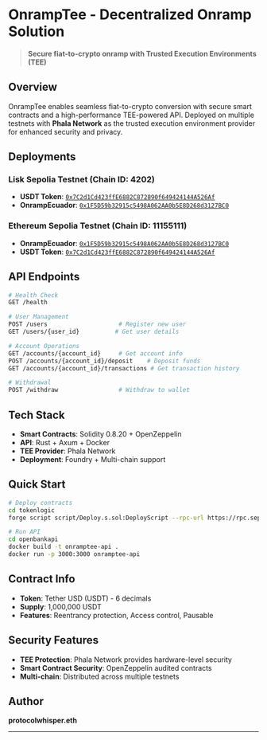 # OnrampTee - Decentralized Onramp Solution

> **Secure fiat-to-crypto onramp with Trusted Execution Environments (TEE)**

## Overview

OnrampTee enables seamless fiat-to-crypto conversion with secure smart contracts and a high-performance TEE-powered API. Deployed on multiple testnets with **Phala Network** as the trusted execution environment provider for enhanced security and privacy.

## Deployments

### Lisk Sepolia Testnet (Chain ID: 4202)
- **USDT Token**: [`0x7C2d1Cd423ffE6882C872890f649424144A526Af`](https://sepolia-blockscout.lisk.com/address/0x7C2d1Cd423ffE6882C872890f649424144A526Af)
- **OnrampEcuador**: [`0x1F5D59b32915c5498A062AA0b5E8D268d3127BC0`](https://sepolia-blockscout.lisk.com/address/0x1F5D59b32915c5498A062AA0b5E8D268d3127BC0)

### Ethereum Sepolia Testnet (Chain ID: 11155111)
- **OnrampEcuador**: [`0x1F5D59b32915c5498A062AA0b5E8D268d3127BC0`](https://sepolia.etherscan.io/address/0x1F5D59b32915c5498A062AA0b5E8D268d3127BC0#code)
- **USDT Token**: [`0x7C2d1Cd423ffE6882C872890f649424144A526Af`](https://sepolia.etherscan.io/address/0x7C2d1Cd423ffE6882C872890f649424144A526Af#code)

## API Endpoints

```bash
# Health Check
GET /health

# User Management
POST /users                    # Register new user
GET /users/{user_id}          # Get user details

# Account Operations
GET /accounts/{account_id}     # Get account info
POST /accounts/{account_id}/deposit    # Deposit funds
GET /accounts/{account_id}/transactions # Get transaction history

# Withdrawal
POST /withdraw                 # Withdraw to wallet
```

## Tech Stack

- **Smart Contracts**: Solidity 0.8.20 + OpenZeppelin
- **API**: Rust + Axum + Docker
- **TEE Provider**: Phala Network
- **Deployment**: Foundry + Multi-chain support

## Quick Start

```bash
# Deploy contracts
cd tokenlogic
forge script script/Deploy.s.sol:DeployScript --rpc-url https://rpc.sepolia-api.lisk.com/ --chain-id 4202 --broadcast

# Run API
cd openbankapi
docker build -t onramptee-api .
docker run -p 3000:3000 onramptee-api
```

## Contract Info

- **Token**: Tether USD (USDT) - 6 decimals
- **Supply**: 1,000,000 USDT
- **Features**: Reentrancy protection, Access control, Pausable

## Security Features

- **TEE Protection**: Phala Network provides hardware-level security
- **Smart Contract Security**: OpenZeppelin audited contracts
- **Multi-chain**: Distributed across multiple testnets

## Author

**protocolwhisper.eth**

---

